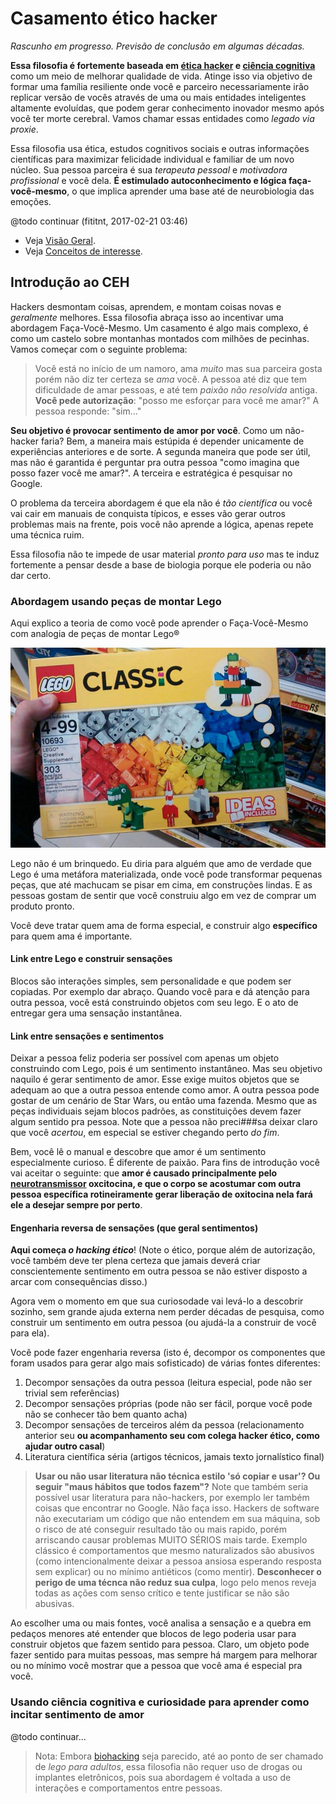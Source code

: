 # Casamento ético hacker

_Rascunho em progresso. Previsão de conclusão em algumas décadas._

**Essa filosofia é fortemente baseada em [ética hacker](https://pt.wikipedia.org/wiki/%C3%89tica_hacker)
e [ciência cognitiva](https://en.wikipedia.org/wiki/Cognitive_science)** como
um meio de melhorar qualidade de vida. Atinge isso via objetivo de formar
uma família resiliente onde você e parceiro necessariamente irão replicar versão de vocês
através de uma ou mais entidades inteligentes altamente evoluídas,
que podem gerar conhecimento inovador mesmo após você ter morte cerebral. Vamos
chamar essas entidades como _legado via proxie_.

Essa filosofia usa ética, estudos cognitivos sociais e outras informações
científicas para maximizar felicidade individual e familiar de um novo núcleo.
Sua pessoa parceira é sua _terapeuta pessoal_ e _motivadora profissional_ e você
dela. **É estimulado autoconhecimento e lógica faça-você-mesmo**, o que implica
aprender uma base até de neurobiologia das emoções.

@todo continuar (fititnt, 2017-02-21 03:46)

- Veja [Visão Geral](visao-geral.md).
- Veja [Conceitos de interesse](conceitos.md).

## Introdução ao CEH

Hackers desmontam coisas, aprendem, e montam coisas novas e _geralmente_ melhores.
Essa filosofia abraça isso ao incentivar uma abordagem Faça-Você-Mesmo. Um
casamento é algo mais complexo, é como um castelo sobre montanhas montados
com milhões de pecinhas. Vamos começar com o seguinte problema:

> Você está no início de um namoro, ama _muito_ mas sua parceira gosta
> porém não diz ter certeza se _ama_ você. A pessoa até diz que tem dificuldade
> de amar pessoas, e até tem _paixão não resolvida_ antiga. **Você pede
> autorização**: "posso me esforçar para você me amar?" A pessoa responde: "sim..."

**Seu objetivo é provocar sentimento de amor por você**. Como um não-hacker faria?
Bem, a maneira mais estúpida é depender unicamente de experiências anteriores
e de sorte. A segunda maneira que pode ser útil, mas não é garantida é perguntar
pra outra pessoa "como imagina que posso fazer você me amar?". A terceira e
estratégica é pesquisar no Google.

O problema da terceira abordagem é que ela não é _tão científica_ ou você vai
cair em manuais de conquista típicos, e esses vão gerar outros problemas mais
na frente, pois você não aprende a lógica, apenas repete uma técnica ruim.

Essa filosofia não te impede de usar material _pronto para uso_ mas te induz
fortemente a pensar desde a base de biologia porque ele poderia ou não dar certo.

### Abordagem usando peças de montar Lego

Aqui explico a teoria de como você pode aprender o Faça-Você-Mesmo com analogia
de peças de montar Lego®

![Caixa de lego](images/lego.jpg)

Lego não é um brinquedo. Eu diria para alguém que amo de verdade que Lego é
uma metáfora materializada, onde você pode transformar pequenas peças, que
até machucam se pisar em cima, em construções lindas. E as pessoas gostam
de sentir que você construiu algo em vez de comprar um produto pronto.

Você deve tratar quem ama de forma especial, e construir algo **específico**
para quem ama é importante.

#### Link entre Lego e construir sensações

Blocos são interações simples, sem personalidade e que podem ser copiadas.
Por exemplo dar abraço. Quando você para e dá atenção para outra pessoa,
você está construindo objetos com seu lego. E o ato de entregar gera uma
sensação instantânea.

#### Link entre sensações e sentimentos

Deixar a pessoa feliz poderia ser possível com apenas um objeto construindo com
Lego, pois é um sentimento instantâneo. Mas seu objetivo naquilo é gerar
sentimento de amor. Esse exige muitos objetos que se adequam ao que a outra
pessoa entende como amor. A outra pessoa pode gostar de um cenário de Star Wars,
ou então uma fazenda. Mesmo que as peças individuais sejam blocos padrões,
as constituições devem fazer algum sentido pra pessoa. Note que a pessoa não
preci###sa deixar claro que você _acertou_, em especial se estiver chegando perto
_do fim_.

Bem, você lê o manual e descobre que amor é um sentimento especialmente curioso.
É diferente de paixão. Para fins de introdução você vai aceitar o seguinte:
que **amor é causado principalmente pelo [neurotransmissor](neurotransmissores.md) oxcitocina,
e que o corpo se acostumar com outra pessoa específica rotineiramente gerar
liberação de oxitocina nela fará ele a desejar sempre por perto**.

#### Engenharia reversa de sensações (que geral sentimentos)

**Aqui começa _o hacking ético_**! (Note o ético, porque além de autorização,
você também deve ter plena certeza que jamais deverá criar conscientemente
sentimento em outra pessoa se não estiver disposto a arcar com consequências
disso.)

Agora vem o momento em que sua curiosodade vai levá-lo a descobrir sozinho, sem
grande ajuda externa nem perder décadas de pesquisa, como construir um sentimento
em outra pessoa (ou ajudá-la a construir de você para ela).

Você pode fazer engenharia reversa (isto é, decompor os componentes que foram
usados para gerar algo mais sofisticado) de várias fontes diferentes:

1. Decompor sensações da outra pessoa (leitura especial, pode não ser trivial sem referências)
2. Decompor sensações próprias (pode não ser fácil, porque você pode não se
conhecer tão bem quanto acha)
3. Decompor sensações de terceiros além da pessoa (relacionamento anterior seu
**ou acompanhamento seu com colega hacker ético, como ajudar outro casal**)
4. Literatura científica séria (artigos técnicos, jamais texto jornalístico final)

> **Usar ou não usar literatura não técnica estilo 'só copiar e usar'? Ou seguir "maus hábitos que todos fazem"?**
> Note que também seria possível usar literatura para não-hackers, por exemplo
> ler também coisas que encontrar no Google. Não faça isso. Hackers de
> software não executariam um código que não entendem em sua máquina, sob o
> risco de até conseguir resultado tão ou mais rapido, porém arriscando causar
> problemas MUITO SÉRIOS mais tarde. Exemplo clássico é comportamentos que
> mesmo naturalizados são abusivos (como intencionalmente deixar a pessoa
> ansiosa esperando resposta sem explicar) ou no mínimo antiéticos (como mentir).
> **Desconhecer o perigo de uma técnca não reduz sua culpa**, logo pelo menos
> reveja todas as ações com senso crítico e tente justificar se não são abusivas.


Ao escolher uma ou mais fontes, você analisa a sensação e a quebra em pedaços
menores até entender que blocos de lego poderia usar para construir objetos
que fazem sentido para pessoa. Claro, um objeto pode fazer sentido para muitas
pessoas, mas sempre há margem para melhorar ou no mínimo você mostrar que
a pessoa que você ama é especial pra você.

<!--
> **Tome cuidado com relação de causa e consequência ao decompor sensações e
> assumir que são responsáveis únicas por um sentimento...
-->

### Usando ciência cognitiva e curiosidade para aprender como incitar sentimento de amor

<!--
  OVO DE PÁSCOA: existe um motivo adicional, e que faz esse comentário estar
  escondido de quem usa interface em markdown. Ao forçar você, que quer causar
  sentimento de amor em outra pessoa, a pesquisar por si em vez de entregar
  pronto não é apenas uma questão de _preguiça_ minha ou de querer ajuda 
  colaborativa, mas também de que **um grande motivo que facilita ser amado**
  é amar. Isto quer dizer que ao pesquisar e estudar a respeito em vez de sair
  aplicando algo, seu nível de envolvimento irá aumentar, você irá ficar mais
  envolvido e é bem provável que **goste** dessa sensação. Ao deixar para você
  parte importante do processo, isso implica que em ainda mais oxcitocina.
  E quando mais oxcitocina você sentir, não importa quão lógico você seja
  isso irá forçar você a ser mais altruísta e reduzir significativamente
  a chance de até mesmo mentir para quem ama.
  Outro ponto de você passar por esse processo é que sua busca por ser amado
  pode te levar a coisas incríveis enquanto outra pessoa não cortar suas asas...
  como por exemplo criar um casamento-etico-hacker.
-->

<!--
  http://www.robertofrancodoamaral.com.br/blog/envelhecimento/ocitocina-muito-mais-que-hormonio-do-amor-saiba-porque
-->

@todo continuar...

> Nota: Embora [biohacking](https://en.wikipedia.org/wiki/Biohacking)
> seja parecido, até ao ponto de ser chamado de _lego para adultos_, essa
> filosofia não requer uso de drogas ou implantes eletrônicos, pois sua abordagem
> é voltada a uso de interações e comportamentos entre pessoas.